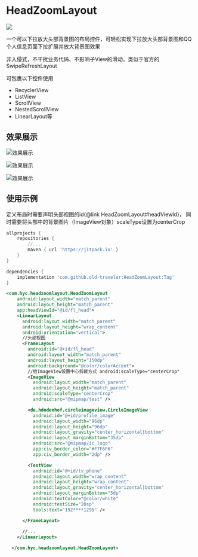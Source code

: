 # HeadZoomLayout
[![](https://jitpack.io/v/old-traveler/HeadZoomLayout.svg)](https://jitpack.io/#old-traveler/HeadZoomLayout)

一个可以下拉放大头部背景图的布局控件，可轻松实现下拉放大头部背景图和QQ个人信息页面下拉扩展并放大背景图效果

非入侵式，不干扰业务代码、不影响子View的滑动。类似于官方的SwipeRefreshLayout

可包裹以下控件使用
* RecyclerView
* ListView
* ScrollView
* NestedScrollView
* LinearLayout等



## 效果展示

![效果展示](https://raw.githubusercontent.com/old-traveler/HeadZoomLayout/master/image/show.gif)

![效果展示](https://raw.githubusercontent.com/old-traveler/HeadZoomLayout/master/image/personal.gif)

![效果展示](https://raw.githubusercontent.com/old-traveler/HeadZoomLayout/master/image/house_detail.gif)

## 使用示例

定义布局时需要声明头部视图的id{@link HeadZoomLayout#headViewId}，
同时需要将头部中的背景图片（ImageView对象）scaleType设置为centerCrop


```groovy
allprojects {
	repositories {
		//...
		maven { url 'https://jitpack.io' }
	}
}
```

```groovy
dependencies {
	implementation 'com.github.old-traveler:HeadZoomLayout:Tag'
}
```

```xml
<com.hyc.headzoomlayout.HeadZoomLayout
    android:layout_width="match_parent"
    android:layout_height="match_parent"
    app:headViewId="@id/fl_head">
    <LinearLayout
      android:layout_width="match_parent"
      android:layout_height="wrap_content"
      android:orientation="vertical">
      //头部视图
      <FrameLayout
        android:id="@+id/fl_head"
        android:layout_width="match_parent"
        android:layout_height="150dp"
        android:background="@color/colorAccent">
        //给ImageView设置中心剪裁方式 android:scaleType="centerCrop"
        <ImageView
          android:layout_width="match_parent"
          android:layout_height="match_parent"
          android:scaleType="centerCrop"
          android:src="@mipmap/test" />

        <de.hdodenhof.circleimageview.CircleImageView
          android:id="@+id/profile_image"
          android:layout_width="96dp"
          android:layout_height="96dp"
          android:layout_gravity="center_horizontal|bottom"
          android:layout_marginBottom="35dp"
          android:src="@mipmap/ic_logo"
          app:civ_border_color="#F7F6F6"
          app:civ_border_width="2dp" />

        <TextView
          android:id="@+id/tv_phone"
          android:layout_width="wrap_content"
          android:layout_height="wrap_content"
          android:layout_gravity="center_horizontal|bottom"
          android:layout_marginBottom="5dp"
          android:textColor="@color/white"
          android:textSize="20sp"
          tools:text="152****1295" />

      </FrameLayout>
      
      //...
    </LinearLayout>

  </com.hyc.headzoomlayout.HeadZoomLayout>

```


